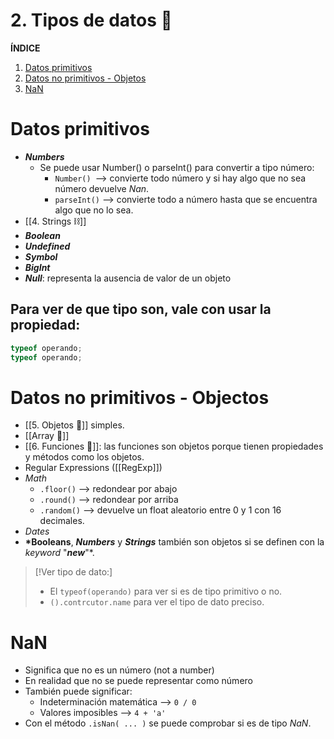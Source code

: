 # 2. Tipos de datos 🔰

**ÍNDICE**

1. [Datos primitivos](#primitivo)
2. [Datos no primitivos - Objetos](#objeto)
3. [NaN](#nan)

# **Datos primitivos**<a name='primitivos'></a>

- **_Numbers_**
  - Se puede usar Number() o parseInt() para convertir a tipo número:
    - `Number() `--> convierte todo número y si hay algo que no sea número devuelve _Nan_.
    - `parseInt()` --> convierte todo a número hasta que se encuentra algo que no lo sea.
- [[4. Strings ⛓]]
- **_Boolean_**
- **_Undefined_**
- **_Symbol_**
- **_BigInt_**
- **_Null_**: representa la ausencia de valor de un objeto

## Para ver de que tipo son, vale con usar la propiedad:

```js
typeof operando;
typeof operando;
```

# Datos no primitivos - Objectos<a name='objeto'></a>

- [[5. Objetos 🧩]] simples.
- [[Array  🎹]]
- [[6. Funciones 🏹]]: las funciones son objetos porque tienen propiedades y métodos como los objetos.
- Regular Expressions ([[RegExp]])
- _Math_
  - `.floor()` --> redondear por abajo
  - `.round()` --> redondear por arriba
  - `.random()` --> devuelve un float aleatorio entre 0 y 1 con 16 decimales.
- _Dates_
- **\*Booleans**, **_Numbers_** y **_Strings_** también son objetos si se definen con la _keyword_ "**_new_**"\*.

> [!Ver tipo de dato:]
>
> - El `typeof(operando)` para ver si es de tipo primitivo o no.
> - `().contrcutor.name` para ver el tipo de dato preciso.

# NaN<a name='nan'></a>

- Significa que no es un número (not a number)
- En realidad que no se puede representar como número
- También puede significar:
  - Indeterminación matemática --> `0 / 0`
  - Valores imposibles --> `4 + 'a'`
- Con el método `.isNan( ... )` se puede comprobar si es de tipo _NaN_.
